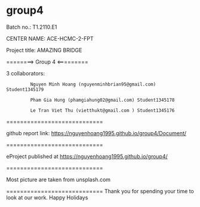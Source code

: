 # group4
Batch no.: T1.2110.E1

CENTER NAME: ACE-HCMC-2-FPT

Project title: AMAZING BRIDGE 

========> Group 4 <=========

3 collaborators:

             Nguyen Minh Hoang (nguyenminhbrian95@gmail.com) Student1345179

             Pham Gia Hung (phamgiahung02@gmail.com) Student1345178
             
             Le Tran Viet Thu (vietthukt@gmail.com ) Student1345176
============================

github report link: https://nguyenhoang1995.github.io/group4/Document/

============================

eProject published at https://nguyenhoang1995.github.io/group4/

============================

Most picture are taken from unsplash.com

============================ Thank you for spending your time to look at our work. Happy Holidays
 
